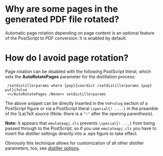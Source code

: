 Why are some pages in the generated PDF file rotated?
=====================================================

Automatic page rotation depending on page content is an optional feature
of the PostScript to PDF conversion. It is enabled by default.

How do I avoid page rotation?
=============================

Page rotation can be disabled with the following PostScript literal,
which sets the **AutoRotatePages** parameter for the distillation
process:

     /setdistillerparams where {pop}{userdict /setdistillerparams {pop} put}ifelse
     <</AutoRotatePages /None>> setdistillerparams

The above snippet can be directly inserted in the `%%Prolog` section of
a PostScript figure or via a PostScript literal `\special{! ....}` in
the preamble of the (La)TeX source (Note: there is a `"!"` after the
opening parenthesis).

**Note:** It appears that `emulateapj.cls` prevents `\special{! ...}`
from being passed through to the PostScript, so if you use
`emulateapj.cls` you have to insert the distiller settings directly into
a .eps figure to take effect.

Obviously this technique allows for customization of all other distiller
parameters, too, see [distiller
options](/help/faq/texprobs#distiller_params).
